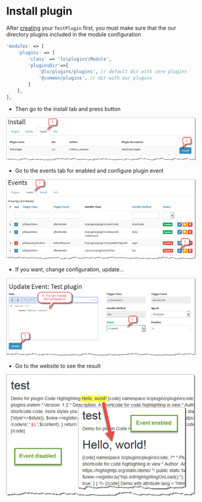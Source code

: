 # Install plugin

After [creating](create_plugin.md) your `TestPlugin` first, you must make sure that the our directory plugins included in the module configuration

```php
'modules' => [
    'plugins' => [
        'class' => 'lo\plugins\Module',
        'pluginsDir'=>[
            '@lo/plugins/plugins', // default dir with core plugins
            '@common/plugins', // dir with our plugins
        ]
    ],
],
```

* Then go to the install tab and press button

!["Install tab"](img/tab_install.jpg)

* Go to the events tab for enabled and configure plugin event

!["Events tab"](img/tab_events.jpg)

* If you want, change configuration, update...

!["Event edit"](img/event_edit.jpg)

* Go to the website to see the result

!["Result"](img/demo_events.jpg)
